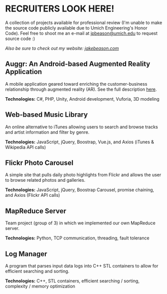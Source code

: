 # RECRUITERS LOOK HERE!
A collection of projects available for professional review (I'm unable to make the source code publicly available due to Umich Engineering's Honor Code).  Feel free to shoot me an e-mail at jpbeason@umich.edu to request source code :)

*Also be sure to check out my website: [jakebeason.com](https://jakebeason.com/)*



## Auggr: An Android-based Augmented Reality Application
A mobile application geared toward enriching the customer-business relationship through augmented reality (AR). See the full description [here](https://jakebeason.com/auggr).

**Technologies:** C#, PHP, Unity, Android development, Vuforia, 3D modeling



## Web-based Music Library
An online alternative to iTunes allowing users to search and browse tracks and artist information and filter by genre.

**Technologies:** JavaScript, jQuery, Boostrap, Vue.js, and Axios (iTunes & Wikipedia API calls)


## Flickr Photo Carousel
A simple site that pulls daily photo highlights from Flickr and allows the user to browse related photos and galleries.

**Technologies:** JavaScript, jQuery, Boostrap Carousel, promise chaining, and Axios (Flickr API calls)


## MapReduce Server
Team project (group of 3) in which we implemented our own MapReduce server.

**Technologies:** Python, TCP communication, threading, fault tolerance


## Log Manager
A program that parses input data logs into C++ STL containers to allow for efficient searching and sorting.

**Technologies:** C++, STL containers, efficient searching / sorting, complexity / memory optimization


